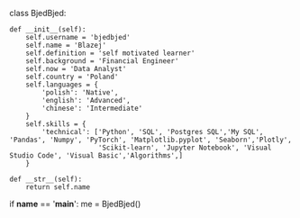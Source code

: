 class BjedBjed:

    def __init__(self):
        self.username = 'bjedbjed'
        self.name = 'Blazej'
        self.definition = 'self motivated learner'
        self.background = 'Financial Engineer' 
        self.now = 'Data Analyst'
        self.country = 'Poland'
        self.languages = {
            'polish': 'Native',
            'english': 'Advanced',
            'chinese': 'Intermediate'
        }
        self.skills = {
            'technical': ['Python', 'SQL', 'Postgres SQL','My SQL', 'Pandas', 'Numpy', 'PyTorch', 'Matplotlib.pyplot', 'Seaborn','Plotly',
                          'Scikit-learn', 'Jupyter Notebook', 'Visual Studio Code', 'Visual Basic','Algorithms',]
        }

    def __str__(self):
        return self.name

if __name__ == '__main__':
    me = BjedBjed()

